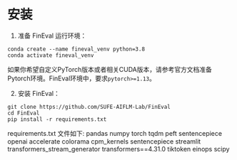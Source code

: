 # 安装

1. 准备 FinEval 运行环境：

```text
conda create --name fineval_venv python=3.8
conda activate fineval_venv
```

如果你希望自定义PyTorch版本或者相关CUDA版本，请参考官方文档准备Pytorch环境。FinEval环境中，要求`pytorch>=1.13`。

2. 安装 FinEval：

```text
git clone https://github.com/SUFE-AIFLM-Lab/FinEval
cd FinEval
pip install -r requirements.txt
```

requirements.txt 文件如下:
pandas
numpy
torch
tqdm
peft 
sentencepiece
openai
accelerate
colorama
cpm_kernels
sentencepiece
streamlit
transformers_stream_generator
transformers==4.31.0
tiktoken
einops
scipy

    
